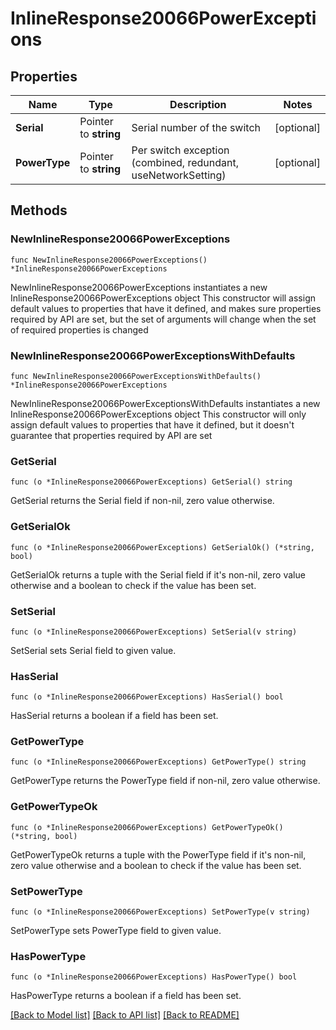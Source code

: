 # InlineResponse20066PowerExceptions

## Properties

Name | Type | Description | Notes
------------ | ------------- | ------------- | -------------
**Serial** | Pointer to **string** | Serial number of the switch | [optional] 
**PowerType** | Pointer to **string** | Per switch exception (combined, redundant, useNetworkSetting) | [optional] 

## Methods

### NewInlineResponse20066PowerExceptions

`func NewInlineResponse20066PowerExceptions() *InlineResponse20066PowerExceptions`

NewInlineResponse20066PowerExceptions instantiates a new InlineResponse20066PowerExceptions object
This constructor will assign default values to properties that have it defined,
and makes sure properties required by API are set, but the set of arguments
will change when the set of required properties is changed

### NewInlineResponse20066PowerExceptionsWithDefaults

`func NewInlineResponse20066PowerExceptionsWithDefaults() *InlineResponse20066PowerExceptions`

NewInlineResponse20066PowerExceptionsWithDefaults instantiates a new InlineResponse20066PowerExceptions object
This constructor will only assign default values to properties that have it defined,
but it doesn't guarantee that properties required by API are set

### GetSerial

`func (o *InlineResponse20066PowerExceptions) GetSerial() string`

GetSerial returns the Serial field if non-nil, zero value otherwise.

### GetSerialOk

`func (o *InlineResponse20066PowerExceptions) GetSerialOk() (*string, bool)`

GetSerialOk returns a tuple with the Serial field if it's non-nil, zero value otherwise
and a boolean to check if the value has been set.

### SetSerial

`func (o *InlineResponse20066PowerExceptions) SetSerial(v string)`

SetSerial sets Serial field to given value.

### HasSerial

`func (o *InlineResponse20066PowerExceptions) HasSerial() bool`

HasSerial returns a boolean if a field has been set.

### GetPowerType

`func (o *InlineResponse20066PowerExceptions) GetPowerType() string`

GetPowerType returns the PowerType field if non-nil, zero value otherwise.

### GetPowerTypeOk

`func (o *InlineResponse20066PowerExceptions) GetPowerTypeOk() (*string, bool)`

GetPowerTypeOk returns a tuple with the PowerType field if it's non-nil, zero value otherwise
and a boolean to check if the value has been set.

### SetPowerType

`func (o *InlineResponse20066PowerExceptions) SetPowerType(v string)`

SetPowerType sets PowerType field to given value.

### HasPowerType

`func (o *InlineResponse20066PowerExceptions) HasPowerType() bool`

HasPowerType returns a boolean if a field has been set.


[[Back to Model list]](../README.md#documentation-for-models) [[Back to API list]](../README.md#documentation-for-api-endpoints) [[Back to README]](../README.md)


